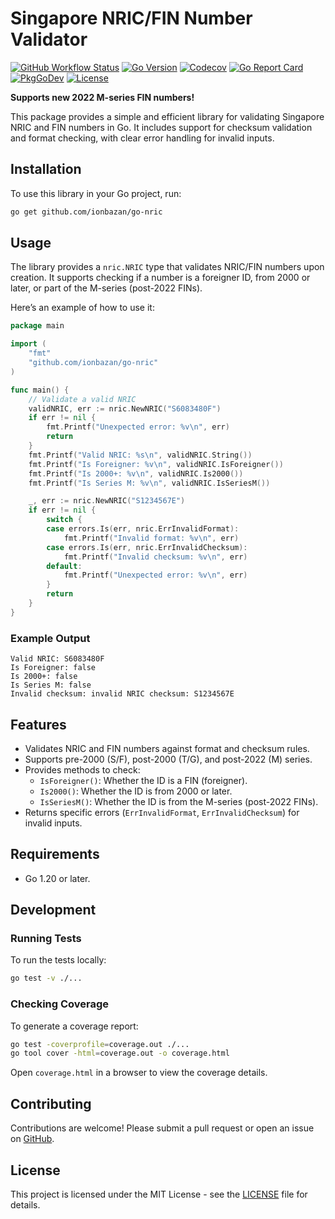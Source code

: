 # Singapore NRIC/FIN Number Validator

[![GitHub Workflow Status](https://img.shields.io/github/actions/workflow/status/ionbazan/go-nric/ci.yml?branch=main)](https://github.com/ionbazan/go-nric/actions)
[![Go Version](https://img.shields.io/badge/Go-%3E%3D1.20-00ADD8)](https://golang.org/)
[![Codecov](https://img.shields.io/codecov/c/gh/ionbazan/go-nric)](https://codecov.io/gh/ionbazan/go-nric)
[![Go Report Card](https://goreportcard.com/badge/github.com/ionbazan/go-nric?style=flat-square)](https://goreportcard.com/report/github.com/ionbazan/go-nric)
[![PkgGoDev](https://pkg.go.dev/badge/mod/github.com/ionbazan/go-nric)](https://pkg.go.dev/mod/github.com/ionbazan/go-nric)
[![License](https://img.shields.io/github/license/ionbazan/go-nric)](https://github.com/ionbazan/go-nric/blob/main/LICENSE)

**Supports new 2022 M-series FIN numbers!**

This package provides a simple and efficient library for validating Singapore NRIC and FIN numbers in Go. 
It includes support for checksum validation and format checking, with clear error handling for invalid inputs.

## Installation

To use this library in your Go project, run:

```bash
go get github.com/ionbazan/go-nric
```

## Usage

The library provides a `nric.NRIC` type that validates NRIC/FIN numbers upon creation. 
It supports checking if a number is a foreigner ID, from 2000 or later, or part of the M-series (post-2022 FINs).

Here’s an example of how to use it:

```go
package main

import (
	"fmt"
	"github.com/ionbazan/go-nric"
)

func main() {
	// Validate a valid NRIC
	validNRIC, err := nric.NewNRIC("S6083480F")
	if err != nil {
		fmt.Printf("Unexpected error: %v\n", err)
		return
	}
	fmt.Printf("Valid NRIC: %s\n", validNRIC.String())
	fmt.Printf("Is Foreigner: %v\n", validNRIC.IsForeigner())
	fmt.Printf("Is 2000+: %v\n", validNRIC.Is2000())
	fmt.Printf("Is Series M: %v\n", validNRIC.IsSeriesM())

	_, err := nric.NewNRIC("S1234567E")
	if err != nil {
		switch {
		case errors.Is(err, nric.ErrInvalidFormat):
			fmt.Printf("Invalid format: %v\n", err)
		case errors.Is(err, nric.ErrInvalidChecksum):
			fmt.Printf("Invalid checksum: %v\n", err)
		default:
			fmt.Printf("Unexpected error: %v\n", err)
		}
		return
	}
}
```

### Example Output
```
Valid NRIC: S6083480F
Is Foreigner: false
Is 2000+: false
Is Series M: false
Invalid checksum: invalid NRIC checksum: S1234567E
```

## Features

- Validates NRIC and FIN numbers against format and checksum rules.
- Supports pre-2000 (S/F), post-2000 (T/G), and post-2022 (M) series.
- Provides methods to check:
    - `IsForeigner()`: Whether the ID is a FIN (foreigner).
    - `Is2000()`: Whether the ID is from 2000 or later.
    - `IsSeriesM()`: Whether the ID is from the M-series (post-2022 FINs).
- Returns specific errors (`ErrInvalidFormat`, `ErrInvalidChecksum`) for invalid inputs.

## Requirements

- Go 1.20 or later.

## Development

### Running Tests
To run the tests locally:

```bash
go test -v ./...
```

### Checking Coverage
To generate a coverage report:

```bash
go test -coverprofile=coverage.out ./...
go tool cover -html=coverage.out -o coverage.html
```

Open `coverage.html` in a browser to view the coverage details.

## Contributing

Contributions are welcome! Please submit a pull request or open an issue on [GitHub](https://github.com/ionbazan/go-nric).

## License

This project is licensed under the MIT License - see the [LICENSE](LICENSE) file for details.